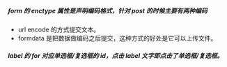 ##### form 的 enctype 属性是声明编码格式，针对 post 的时候主要有两种编码

* url encode 的方式提交文本。
* formdata 是把数据做编码之后提交，这种方式的好处是它可以上传文件。



##### label 的 for 对应单选框/复选框的 id，点击 label 文字即点击了单选框/复选框。

